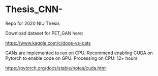 # Thesis_CNN-
Repo for 2020 NIU Thesis

Download dataset for PET_GAN here: 

https://www.kaggle.com/c/dogs-vs-cats

GANs are implemented to run on CPU. Recommend enabling CUDA on Pytorch to enable code on GPU. 
Processing on CPU: 12+ hours  

https://pytorch.org/docs/stable/notes/cuda.html

